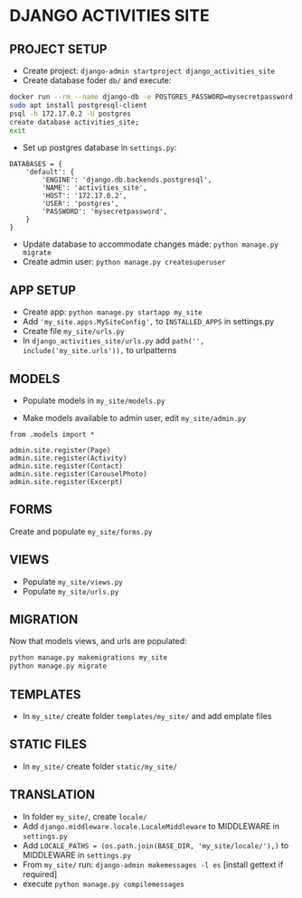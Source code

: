 # DJANGO ACTIVITIES SITE

## PROJECT SETUP
- Create project: `django-admin startproject django_activities_site`
- Create database foder `db/` and execute:
```bash
docker run --rm --name django-db -e POSTGRES_PASSWORD=mysecretpassword -v $PWD/db:/var/lib/postgresql/data -d postgres:alpine
sudo apt install postgresql-client
psql -h 172.17.0.2 -U postgres
create database activities_site;
exit
```
- Set up postgres database in `settings.py`:
```
DATABASES = {
    'default': {
        'ENGINE': 'django.db.backends.postgresql',
        'NAME': 'activities_site',
        'HOST': '172.17.0.2',
        'USER': 'postgres',
        'PASSWORD': 'mysecretpassword',
    }
}
```
- Update database to accommodate changes made: `python manage.py migrate`
- Create admin user: `python manage.py createsuperuser`

## APP SETUP
- Create app: `python manage.py startapp my_site`
- Add `'my_site.apps.MySiteConfig',` to `INSTALLED_APPS` in settings.py
- Create file `my_site/urls.py`
- In `django_activities_site/urls.py` add `path('', include('my_site.urls')),` to urlpatterns

## MODELS
- Populate models in `my_site/models.py`

- Make models available to admin user, edit `my_site/admin.py`
```pythonstub
from .models import *

admin.site.register(Page)
admin.site.register(Activity)
admin.site.register(Contact)
admin.site.register(CarouselPhoto)
admin.site.register(Excerpt)

```

## FORMS
Create and populate `my_site/forms.py`


## VIEWS
- Populate `my_site/views.py`
- Populate `my_site/urls.py`

## MIGRATION
Now that models views, and urls are populated:
```bash
python manage.py makemigrations my_site
python manage.py migrate

```

## TEMPLATES
- In `my_site/` create folder `templates/my_site/` and add emplate files

## STATIC FILES
- In `my_site/` create folder `static/my_site/`

## TRANSLATION
- In folder `my_site/`, create `locale/`
- Add `django.middleware.locale.LocaleMiddleware` to MIDDLEWARE in `settings.py`
- Add `LOCALE_PATHS = (os.path.join(BASE_DIR, 'my_site/locale/'),)` to MIDDLEWARE in `settings.py`
- From `my_site/` run: `django-admin makemessages -l es` [install gettext if required]
- execute `python manage.py compilemessages`





